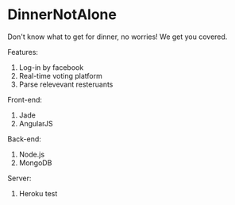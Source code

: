 # DinnerNotAlone
Don't know what to get for dinner, no worries! We get you covered. 

Features:

1. Log-in by facebook 
2. Real-time voting platform
3. Parse relevevant resteruants

Front-end:

1. Jade
2. AngularJS


Back-end:

1. Node.js  
2. MongoDB


Server:
1. Heroku
test

